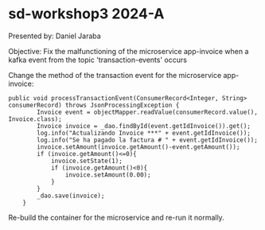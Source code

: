 # sd-workshop3 2024-A
Presented by: Daniel Jaraba

Objective: Fix the malfunctioning of the microservice app-invoice when a kafka event from the topic 'transaction-events' occurs

Change the method of the transaction event for the microservice app-invoice:

```
public void processTransactionEvent(ConsumerRecord<Integer, String> consumerRecord) throws JsonProcessingException {
        Invoice event = objectMapper.readValue(consumerRecord.value(), Invoice.class);
        Invoice invoice = _dao.findById(event.getIdInvoice()).get();
        log.info("Actualizando Invoice ***" + event.getIdInvoice());
   		log.info("Se ha pagado la factura # " + event.getIdInvoice());
        invoice.setAmount(invoice.getAmount()-event.getAmount());
        if (invoice.getAmount()<=0){
            invoice.setState(1);
            if (invoice.getAmount()<0){
                invoice.setAmount(0.00);
            }
        }
        _dao.save(invoice);
    }
```

Re-build the container for the microservice and re-run it normally.